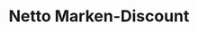 ---
title: "Netto Marken-Discount"
url: /heilbronn/netto-marken-discount-im-kaethchenhof/
shop: Supermarkt
---